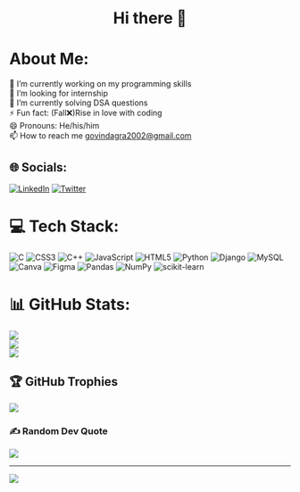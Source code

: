 
<h1 align="center">Hi there 👋</h1>
  
<!-- ![code](https://user-images.githubusercontent.com/85511676/122277978-1be8ea00-cf04-11eb-9bca-e5b93da487da.gif)
 -->
  

#  About Me:
🔭 I’m currently working on my programming skills<br>👯 I’m looking for internship<br><!-- 🤝 I’m looking for help with<br> -->🌱 I’m currently solving DSA questions<br>⚡ Fun fact: (Fall❌)Rise in love with coding<br>😄 Pronouns: He/his/him<br>📫 How to reach me govindagra2002@gmail.com


## 🌐 Socials:
[![LinkedIn](https://img.shields.io/badge/LinkedIn-%230077B5.svg?logo=linkedin&logoColor=white)](https://www.linkedin.com/in/govind-agarwal-4121301b4/) [![Twitter](https://img.shields.io/badge/Twitter-%231DA1F2.svg?logo=Twitter&logoColor=white)](https://twitter.com/Govindaga159) 

# 💻 Tech Stack:
![C](https://img.shields.io/badge/c-%2300599C.svg?style=flat-square&logo=c&logoColor=white) ![CSS3](https://img.shields.io/badge/css3-%231572B6.svg?style=flat-square&logo=css3&logoColor=white) ![C++](https://img.shields.io/badge/c++-%2300599C.svg?style=flat-square&logo=c%2B%2B&logoColor=white) ![JavaScript](https://img.shields.io/badge/javascript-%23323330.svg?style=flat-square&logo=javascript&logoColor=%23F7DF1E) ![HTML5](https://img.shields.io/badge/html5-%23E34F26.svg?style=flat-square&logo=html5&logoColor=white) ![Python](https://img.shields.io/badge/python-3670A0?style=flat-square&logo=python&logoColor=ffdd54) ![Django](https://img.shields.io/badge/django-%23092E20.svg?style=flat-square&logo=django&logoColor=white) ![MySQL](https://img.shields.io/badge/mysql-%2300f.svg?style=flat-square&logo=mysql&logoColor=white) ![Canva](https://img.shields.io/badge/Canva-%2300C4CC.svg?style=flat-square&logo=Canva&logoColor=white) 	![Figma](https://img.shields.io/badge/figma-%23F24E1E.svg?style=flat-square&logo=figma&logoColor=white) ![Pandas](https://img.shields.io/badge/pandas-%23150458.svg?style=flat-square&logo=pandas&logoColor=white) ![NumPy](https://img.shields.io/badge/numpy-%23013243.svg?style=flat-square&logo=numpy&logoColor=white) ![scikit-learn](https://img.shields.io/badge/scikit--learn-%23F7931E.svg?style=flat-square&logo=scikit-learn&logoColor=white)
# 📊 GitHub Stats:
![](https://github-readme-stats.vercel.app/api?username=govindag-606&theme=midnight-purple&hide_border=true&include_all_commits=false&count_private=false)<br/>
![](https://github-readme-streak-stats.herokuapp.com/?user=govindag-606&theme=midnight-purple&hide_border=true)<br/>
![](https://github-readme-stats.vercel.app/api/top-langs/?username=govindag-606&theme=midnight-purple&hide_border=true&include_all_commits=false&count_private=false&layout=compact)

## 🏆 GitHub Trophies
![](https://github-profile-trophy.vercel.app/?username=govindag-606&theme=onedark&no-frame=true&no-bg=true&margin-w=4)



### ✍️ Random Dev Quote
![](https://quotes-github-readme.vercel.app/api?type=vetical&theme=tokyonight)

---
![](https://visitcount.itsvg.in/api?id=govindag-606&icon=5&color=6)

<!-- <p align="left"> <img src="https://komarev.com/ghpvc/?username=kamyaverma&label=Profile%20views&color=0e75b6&style=flat" alt="kamyaverma" /> </p>
<p align="left"> <img src="https://visitcount.itsvg.in/api?id=KAMYAVERMA&icon=5&color=6" alt="kamyaverma" /> </p>

 -->


